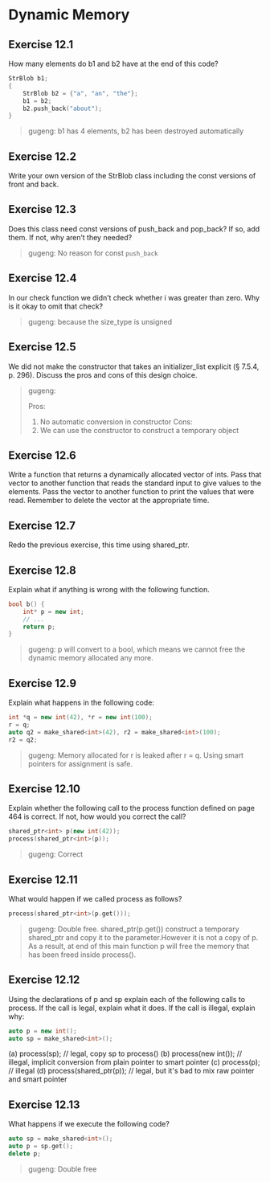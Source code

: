 # Dynamic Memory

## Exercise 12.1

How many elements do b1 and b2 have at the end of this code?

```cpp
StrBlob b1;
{
    StrBlob b2 = {"a", "an", "the"};
    b1 = b2;
    b2.push_back("about");
}
```

> gugeng: b1 has 4 elements, b2 has been destroyed automatically

## Exercise 12.2

Write your own version of the StrBlob class including the const versions of front and back.

## Exercise 12.3

Does this class need const versions of push_back and pop_back? If so, add them. If not, why aren’t they needed?

> gugeng: No reason for const `push_back`

## Exercise 12.4

In our check function we didn’t check whether i was greater than zero. Why is it okay to omit that check?

> gugeng: because the size_type is unsigned

## Exercise 12.5

We did not make the constructor that takes an initializer_list explicit (§ 7.5.4, p. 296). Discuss the pros and cons of this design choice.

> gugeng:
>
> Pros:
> 1. No automatic conversion in constructor
> Cons:
> 1. We can use the constructor to construct a temporary object

## Exercise 12.6

Write a function that returns a dynamically allocated vector of ints. Pass that vector to another function that reads the standard input to give values to the elements. Pass the vector to another function to print the values that were read. Remember to delete the vector at the appropriate time.

## Exercise 12.7

Redo the previous exercise, this time using shared_ptr.

## Exercise 12.8

Explain what if anything is wrong with the following function.

```cpp
bool b() {
    int* p = new int;
    // ...
    return p;
}
```

> gugeng: p will convert to a bool, which means we cannot free the dynamic memory allocated any more.

## Exercise 12.9

Explain what happens in the following code:

```cpp
int *q = new int(42), *r = new int(100);
r = q;
auto q2 = make_shared<int>(42), r2 = make_shared<int>(100);
r2 = q2;
```

> gugeng: Memory allocated for r is leaked after r = q. Using smart pointers for assignment is safe.

## Exercise 12.10

Explain whether the following call to the process function defined on page 464 is correct. If not, how would you correct the call?

```cpp
shared_ptr<int> p(new int(42));
process(shared_ptr<int>(p));
```

> gugeng: Correct

## Exercise 12.11

What would happen if we called process as follows?

```cpp
process(shared_ptr<int>(p.get()));
```

> gugeng: Double free. shared_ptr<int>(p.get()) construct a temporary shared_ptr and copy it to the parameter.However it is not a copy of p. As a result, at end of this main function p will free the memory that has been freed inside process().

## Exercise 12.12

Using the declarations of p and sp explain each of the following calls to process. If the call is legal, explain what it does. If the call is illegal, explain why:

```cpp
auto p = new int();
auto sp = make_shared<int>();
```

(a) process(sp); // legal, copy sp to process()
(b) process(new int()); // illegal, implicit conversion from plain pointer to smart pointer
(c) process(p); // illegal
(d) process(shared_ptr<int>(p)); // legal, but it's bad to mix raw pointer and smart pointer

## Exercise 12.13

What happens if we execute the following code?

```cpp
auto sp = make_shared<int>();
auto p = sp.get();
delete p;
```

> gugeng: Double free
